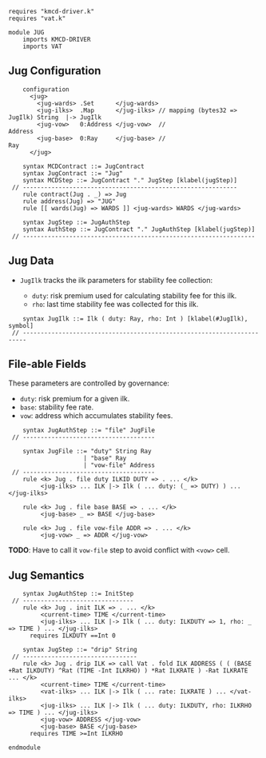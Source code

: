 ```k
requires "kmcd-driver.k"
requires "vat.k"

module JUG
    imports KMCD-DRIVER
    imports VAT
```

Jug Configuration
-----------------

```k
    configuration
      <jug>
        <jug-wards> .Set      </jug-wards>
        <jug-ilks>  .Map      </jug-ilks> // mapping (bytes32 => JugIlk) String  |-> JugIlk
        <jug-vow>   0:Address </jug-vow>  //                             Address
        <jug-base>  0:Ray     </jug-base> //                             Ray
      </jug>
```

```k
    syntax MCDContract ::= JugContract
    syntax JugContract ::= "Jug"
    syntax MCDStep ::= JugContract "." JugStep [klabel(jugStep)]
 // ------------------------------------------------------------
    rule contract(Jug . _) => Jug
    rule address(Jug) => "JUG"
    rule [[ wards(Jug) => WARDS ]] <jug-wards> WARDS </jug-wards>

    syntax JugStep ::= JugAuthStep
    syntax AuthStep ::= JugContract "." JugAuthStep [klabel(jugStep)]
 // -----------------------------------------------------------------
```

Jug Data
--------

-   `JugIlk` tracks the ilk parameters for stability fee collection:

    -   `duty`: risk premium used for calculating stability fee for this ilk.
    -   `rho`: last time stability fee was collected for this ilk.

```k
    syntax JugIlk ::= Ilk ( duty: Ray, rho: Int ) [klabel(#JugIlk), symbol]
 // -----------------------------------------------------------------------
```

File-able Fields
----------------

These parameters are controlled by governance:

-   `duty`: risk premium for a given ilk.
-   `base`: stability fee rate.
-   `vow`: address which accumulates stability fees.

```k
    syntax JugAuthStep ::= "file" JugFile
 // -------------------------------------

    syntax JugFile ::= "duty" String Ray
                     | "base" Ray
                     | "vow-file" Address
 // -------------------------------------
    rule <k> Jug . file duty ILKID DUTY => . ... </k>
         <jug-ilks> ... ILK |-> Ilk ( ... duty: (_ => DUTY) ) ... </jug-ilks>

    rule <k> Jug . file base BASE => . ... </k>
         <jug-base> _ => BASE </jug-base>

    rule <k> Jug . file vow-file ADDR => . ... </k>
         <jug-vow> _ => ADDR </jug-vow>
```

**TODO**: Have to call it `vow-file` step to avoid conflict with `<vow>` cell.

Jug Semantics
-------------

```k
    syntax JugAuthStep ::= InitStep
 // -------------------------------
    rule <k> Jug . init ILK => . ... </k>
         <current-time> TIME </current-time>
         <jug-ilks> ... ILK |-> Ilk ( ... duty: ILKDUTY => 1, rho: _ => TIME ) ... </jug-ilks>
      requires ILKDUTY ==Int 0
```

```k
    syntax JugStep ::= "drip" String
 // --------------------------------
    rule <k> Jug . drip ILK => call Vat . fold ILK ADDRESS ( ( (BASE +Rat ILKDUTY) ^Rat (TIME -Int ILKRHO) ) *Rat ILKRATE ) -Rat ILKRATE ... </k>
         <current-time> TIME </current-time>
         <vat-ilks> ... ILK |-> Ilk ( ... rate: ILKRATE ) ... </vat-ilks>
         <jug-ilks> ... ILK |-> Ilk ( ... duty: ILKDUTY, rho: ILKRHO => TIME ) ... </jug-ilks>
         <jug-vow> ADDRESS </jug-vow>
         <jug-base> BASE </jug-base>
      requires TIME >=Int ILKRHO
```

```k
endmodule
```

